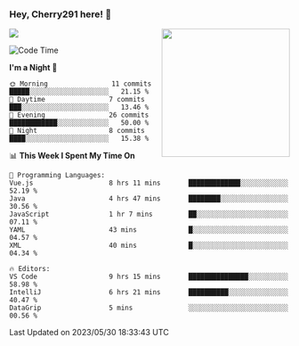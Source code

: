 ### Hey, Cherry291 here! 👋

![](https://metrics.lecoq.io/cherry291?template=classic&config.timezone=Asia%2FShanghai)
<img align='right' src="https://media.giphy.com/media/M9gbBd9nbDrOTu1Mqx/giphy.gif" width="230">
<!-- ![](https://github-readme-stats-ouuan.vercel.app/api?username=cherry291&theme=dark&show_icons=true) -->

<!--START_SECTION:waka-->
![Code Time](http://img.shields.io/badge/Code%20Time-17%20hrs%2055%20mins-blue)

**I'm a Night 🦉** 

```text
🌞 Morning                11 commits          █████░░░░░░░░░░░░░░░░░░░░   21.15 % 
🌆 Daytime                7 commits           ███░░░░░░░░░░░░░░░░░░░░░░   13.46 % 
🌃 Evening                26 commits          ████████████░░░░░░░░░░░░░   50.00 % 
🌙 Night                  8 commits           ████░░░░░░░░░░░░░░░░░░░░░   15.38 % 
```


📊 **This Week I Spent My Time On** 

```text
💬 Programming Languages: 
Vue.js                   8 hrs 11 mins       █████████████░░░░░░░░░░░░   52.19 % 
Java                     4 hrs 47 mins       ████████░░░░░░░░░░░░░░░░░   30.56 % 
JavaScript               1 hr 7 mins         ██░░░░░░░░░░░░░░░░░░░░░░░   07.11 % 
YAML                     43 mins             █░░░░░░░░░░░░░░░░░░░░░░░░   04.57 % 
XML                      40 mins             █░░░░░░░░░░░░░░░░░░░░░░░░   04.34 % 

🔥 Editors: 
VS Code                  9 hrs 15 mins       ███████████████░░░░░░░░░░   58.98 % 
IntelliJ                 6 hrs 21 mins       ██████████░░░░░░░░░░░░░░░   40.47 % 
DataGrip                 5 mins              ░░░░░░░░░░░░░░░░░░░░░░░░░   00.56 % 
```


 Last Updated on 2023/05/30 18:33:43 UTC
<!--END_SECTION:waka-->

<!--
**Cherry291/cherry291** is a ✨ _special_ ✨ repository because its `README.md` (this file) appears on your GitHub profile.

Here are some ideas to get you started:

- 🔭 I’m currently working on ...
- 🌱 I’m currently learning ...
- 👯 I’m looking to collaborate on ...
- 🤔 I’m looking for help with ...
- 💬 Ask me about ...
- 📫 How to reach me: ...
- 😄 Pronouns: ...
- ⚡ Fun fact: ...
-->
